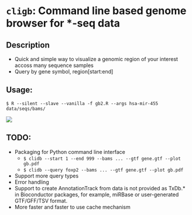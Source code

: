 # `cligb`: Command line based genome browser for *-seq data
## Description
* Quick and simple way to visualize a genomic region of your interest accoss many sequence samples
* Query by gene symbol, region[start:end]

## Usage:
```
$ R --silent --slave --vanilla -f gb2.R --args hsa-mir-455 data/seqs/bams/
```

![](https://dl.dropboxusercontent.com/u/8677629/gb.png)

## TODO:
* Packaging for Python command line interface
	* `$ clidb --start 1 --end 999 --bams ... --gtf gene.gtf --plot gb.pdf`
	* `$ clidb --query foxp2 --bams ... --gtf gene.gtf --plot gb.pdf`
* Support more query types
* Error handling
* Support to create AnnotationTrack from data is not provided as  TxDb.* in Bioconductor packages, for example, miRBase or user-generated GTF/GFF/TSV format.
* More faster and faster to use cache mechanism

